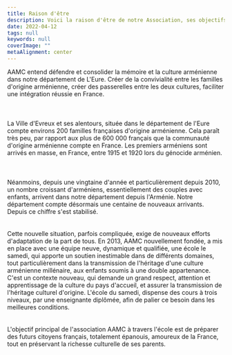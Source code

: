 ```yaml
---
title: Raison d'être
description: Voici la raison d'être de notre Association, ses objectifs.
date: 2022-04-12
tags: null
keywords: null
coverImage: ""
metaAlignment: center
---
```

AAMC entend défendre et consolider la mémoire et la culture arménienne dans notre département de L'Eure. Créer de la convivialité entre les familles d'origine arménienne, créer des passerelles entre les deux cultures, faciliter une intégration réussie en France.\
\
\
\
La Ville d'Evreux et ses alentours, située dans le département de l'Eure compte environs 200 familles françaises d'origine arménienne. Cela paraît très peu, par rapport aux plus de 600 000 français que la communauté d'origine arménienne compte en France. Les premiers arméniens sont arrivés en masse, en France, entre 1915 et 1920 lors du génocide arménien.\
\
\
\
Néanmoins, depuis une vingtaine d'année et particulièrement depuis 2010, un nombre croissant d'arméniens, essentiellement des couples avec enfants, arrivent dans notre département depuis l'Arménie. Notre département compte désormais une centaine de nouveaux arrivants. Depuis ce chiffre s'est stabilisé.\
\
\
Cette nouvelle situation, parfois compliquée, exige de nouveaux efforts d'adaptation de la part de tous. En 2013, AAMC nouvellement fondée, a mis en place avec une équipe neuve, dynamique et qualifiée, une école le samedi, qui apporte un soutien inestimable dans de différents domaines, tout particulièrement dans la transmission de l'héritage d'une culture arménienne millénaire, aux enfants soumis à une double appartenance. C'est un contexte nouveau, qui demande un grand respect, attention et apprentissage de la culture du pays d'accueil, et assurer la transmission de l'héritage culturel d'origine. L'école du samedi, dispense des cours à trois niveaux, par une enseignante diplômée, afin de palier ce besoin dans les meilleures conditions.\
\
\
L'objectif principal de l'association AAMC à travers l'école est de préparer des futurs citoyens français, totalement épanouis, amoureux de la France, tout en préservant la richesse culturelle de ses parents.